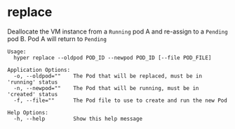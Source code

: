 # replace

Deallocate the VM instance from a `Running` pod A and re-assign to a `Pending` pod B. Pod A will return to `Pending`

	Usage:
	  hyper replace --oldpod POD_ID --newpod POD_ID [--file POD_FILE]

	Application Options:
	  -o, --oldpod=""    The Pod that will be replaced, must be in 'running' status
	  -n, --newpod=""    The Pod that will be running, must be in 'created' status
	  -f, --file=""      The Pod file to use to create and run the new Pod

	Help Options:
	  -h, --help         Show this help message
